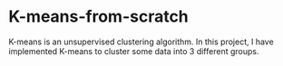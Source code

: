 # K-means-from-scratch
K-means is an unsupervised clustering algorithm. In this project, I have implemented K-means to cluster some data into 3 different groups.
